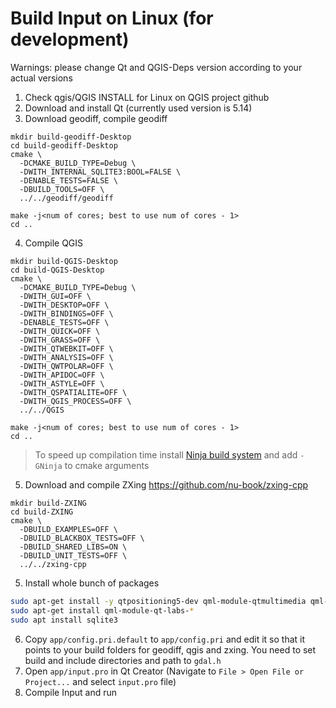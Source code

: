 # Build Input on Linux (for development)

Warnings: please change Qt and QGIS-Deps version according to your actual versions

1. Check qgis/QGIS INSTALL for Linux on QGIS project github
2. Download and install Qt (currently used version is 5.14)
3. Download geodiff, compile geodiff
```
mkdir build-geodiff-Desktop
cd build-geodiff-Desktop
cmake \
  -DCMAKE_BUILD_TYPE=Debug \
  -DWITH_INTERNAL_SQLITE3:BOOL=FALSE \
  -DENABLE_TESTS=FALSE \
  -DBUILD_TOOLS=OFF \
  ../../geodiff/geodiff
 
make -j<num of cores; best to use num of cores - 1>
cd ..
```
4. Compile QGIS 
```
mkdir build-QGIS-Desktop
cd build-QGIS-Desktop
cmake \
  -DCMAKE_BUILD_TYPE=Debug \
  -DWITH_GUI=OFF \
  -DWITH_DESKTOP=OFF \
  -DWITH_BINDINGS=OFF \
  -DENABLE_TESTS=OFF \
  -DWITH_QUICK=OFF \
  -DWITH_GRASS=OFF \
  -DWITH_QTWEBKIT=OFF \
  -DWITH_ANALYSIS=OFF \
  -DWITH_QWTPOLAR=OFF \
  -DWITH_APIDOC=OFF \
  -DWITH_ASTYLE=OFF \
  -DWITH_QSPATIALITE=OFF \
  -DWITH_QGIS_PROCESS=OFF \
  ../../QGIS

make -j<num of cores; best to use num of cores - 1>
cd ..
```
> To speed up compilation time install [Ninja build system](https://ninja-build.org/) and add `-GNinja` to cmake arguments 

5. Download and compile ZXing https://github.com/nu-book/zxing-cpp
```
mkdir build-ZXING
cd build-ZXING
cmake \
  -DBUILD_EXAMPLES=OFF \
  -DBUILD_BLACKBOX_TESTS=OFF \
  -DBUILD_SHARED_LIBS=ON \
  -DBUILD_UNIT_TESTS=OFF \
  ../../zxing-cpp 
```

5. Install whole bunch of packages

```bash
sudo apt-get install -y qtpositioning5-dev qml-module-qtmultimedia qml-module-qtpositioning qml-module-qtqml-models2 qml-module-qtgraphicaleffects qml-module-qtquick-dialogs qml-module-qtquick-controls2 qml-module-qtquick-window2 qml-module-qtquick-layouts qml-module-qtquick-shapes qml-module-qtquick-controls qtquickcontrols2-5-dev libqt5sensors5-dev qtmultimedia5-dev
sudo apt-get install qml-module-qt-labs-*
sudo apt install sqlite3
```

6. Copy `app/config.pri.default` to `app/config.pri` and edit it so that it points to your build folders for geodiff, qgis and zxing. You need to set build and include directories and path to `gdal.h`
8. Open `app/input.pro` in Qt Creator (Navigate to `File > Open File or Project...` and select `input.pro` file)
9. Compile Input and run
